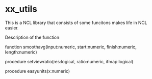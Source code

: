 xx_utils
========

This is a NCL library that consists of some funcitons makes life in NCL easier.

Description of the function

function smoothavg(input:numeric, start:numeric, finish:numeric, length:numeric)

procedure setviewratio(res:logical, ratio:numeric, ifmap:logical)

procedure easyunits(x:numeric)
